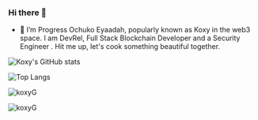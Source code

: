 ### Hi there 👋

- 🔭 I’m Progress Ochuko Eyaadah, popularly known as Koxy in the web3 space. I am DevRel, Full Stack Blockchain Developer and a Security Engineer . Hit me up, let's cook something beautiful together.

![Koxy's GitHub stats](https://github-readme-stats.vercel.app/api/?username=koxyG\&show_icons=true\&title_color=fff\&icon_color=79ff97\&text_color=9f9f9f\&bg_color=151515)

![Top Langs](https://github-readme-stats.vercel.app/api/top-langs/?username=koxyG&langs_count=10&layout=compact\&show_icons=true\&title_color=fff\&icon_color=79ff97\&text_color=9f9f9f\&bg_color=151515)

<p><img align="center" src="https://github-readme-streak-stats.herokuapp.com/?user=koxyG&theme=dark" alt="koxyG" /></p>

<p align="left"> <img src="https://komarev.com/ghpvc/?username=koxyG&label=Profile%20views&color=0e75b6&style=flat" alt="koxyG" /> </p>
